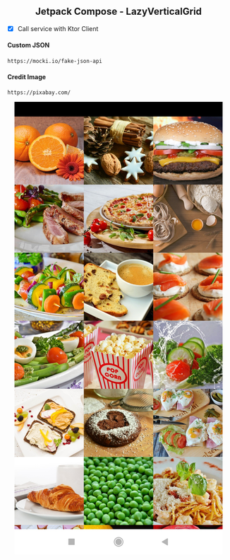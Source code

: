 <h2 align="center">Jetpack Compose - LazyVerticalGrid</h2>

- [x] Call service with Ktor Client

#### Custom JSON ####
```
https://mocki.io/fake-json-api 
```
#### Credit Image ####
```
https://pixabay.com/
```
<p align="center"><img src="https://github.com/RujiraKongsomran/JC_LazyVerticalGridPhoto/blob/master/app/previews/preview.jpg"></p>
